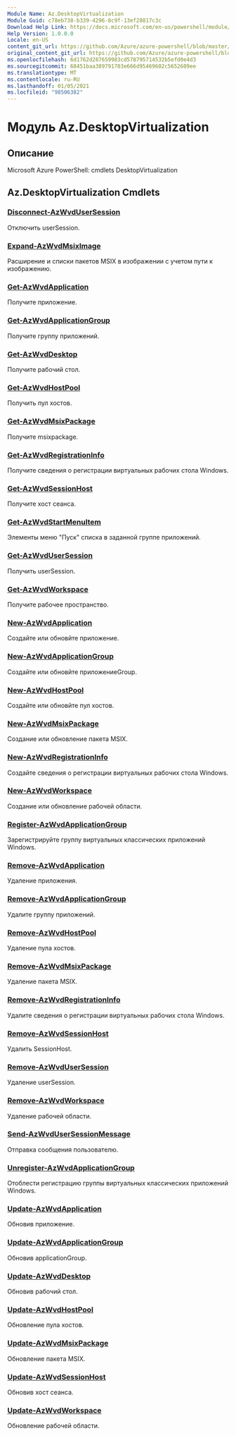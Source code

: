 ```yaml
---
Module Name: Az.DesktopVirtualization
Module Guid: c78eb738-b339-4296-8c9f-13ef28817c3c
Download Help Link: https://docs.microsoft.com/en-us/powershell/module/az.desktopvirtualization
Help Version: 1.0.0.0
Locale: en-US
content_git_url: https://github.com/Azure/azure-powershell/blob/master/src/DesktopVirtualization/help/Az.DesktopVirtualization.md
original_content_git_url: https://github.com/Azure/azure-powershell/blob/master/src/DesktopVirtualization/help/Az.DesktopVirtualization.md
ms.openlocfilehash: 6d1762d287659983cd578795714532b5efd0e4d3
ms.sourcegitcommit: 68451baa389791703e666d95469602c5652609ee
ms.translationtype: MT
ms.contentlocale: ru-RU
ms.lasthandoff: 01/05/2021
ms.locfileid: "98506382"
---
```

# Модуль Az.DesktopVirtualization
## Описание
Microsoft Azure PowerShell: cmdlets DesktopVirtualization

## Az.DesktopVirtualization Cmdlets
### [Disconnect-AzWvdUserSession](Disconnect-AzWvdUserSession.md)
Отключить userSession.

### [Expand-AzWvdMsixImage](Expand-AzWvdMsixImage.md)
Расширение и списки пакетов MSIX в изображении с учетом пути к изображению.

### [Get-AzWvdApplication](Get-AzWvdApplication.md)
Получите приложение.

### [Get-AzWvdApplicationGroup](Get-AzWvdApplicationGroup.md)
Получите группу приложений.

### [Get-AzWvdDesktop](Get-AzWvdDesktop.md)
Получите рабочий стол.

### [Get-AzWvdHostPool](Get-AzWvdHostPool.md)
Получить пул хостов.

### [Get-AzWvdMsixPackage](Get-AzWvdMsixPackage.md)
Получите msixpackage.

### [Get-AzWvdRegistrationInfo](Get-AzWvdRegistrationInfo.md)
Получите сведения о регистрации виртуальных рабочих стола Windows.

### [Get-AzWvdSessionHost](Get-AzWvdSessionHost.md)
Получите хост сеанса.

### [Get-AzWvdStartMenuItem](Get-AzWvdStartMenuItem.md)
Элементы меню "Пуск" списка в заданной группе приложений.

### [Get-AzWvdUserSession](Get-AzWvdUserSession.md)
Получить userSession.

### [Get-AzWvdWorkspace](Get-AzWvdWorkspace.md)
Получите рабочее пространство.

### [New-AzWvdApplication](New-AzWvdApplication.md)
Создайте или обновйте приложение.

### [New-AzWvdApplicationGroup](New-AzWvdApplicationGroup.md)
Создайте или обновйте приложениеGroup.

### [New-AzWvdHostPool](New-AzWvdHostPool.md)
Создайте или обновйте пул хостов.

### [New-AzWvdMsixPackage](New-AzWvdMsixPackage.md)
Создание или обновление пакета MSIX.

### [New-AzWvdRegistrationInfo](New-AzWvdRegistrationInfo.md)
Создайте сведения о регистрации виртуальных рабочих стола Windows.

### [New-AzWvdWorkspace](New-AzWvdWorkspace.md)
Создание или обновление рабочей области.

### [Register-AzWvdApplicationGroup](Register-AzWvdApplicationGroup.md)
Зарегистрируйте группу виртуальных классических приложений Windows.

### [Remove-AzWvdApplication](Remove-AzWvdApplication.md)
Удаление приложения.

### [Remove-AzWvdApplicationGroup](Remove-AzWvdApplicationGroup.md)
Удалите группу приложений.

### [Remove-AzWvdHostPool](Remove-AzWvdHostPool.md)
Удаление пула хостов.

### [Remove-AzWvdMsixPackage](Remove-AzWvdMsixPackage.md)
Удаление пакета MSIX.

### [Remove-AzWvdRegistrationInfo](Remove-AzWvdRegistrationInfo.md)
Удалите сведения о регистрации виртуальных рабочих стола Windows.

### [Remove-AzWvdSessionHost](Remove-AzWvdSessionHost.md)
Удалить SessionHost.

### [Remove-AzWvdUserSession](Remove-AzWvdUserSession.md)
Удаление userSession.

### [Remove-AzWvdWorkspace](Remove-AzWvdWorkspace.md)
Удаление рабочей области.

### [Send-AzWvdUserSessionMessage](Send-AzWvdUserSessionMessage.md)
Отправка сообщения пользователю.

### [Unregister-AzWvdApplicationGroup](Unregister-AzWvdApplicationGroup.md)
Отоблести регистрацию группы виртуальных классических приложений Windows.

### [Update-AzWvdApplication](Update-AzWvdApplication.md)
Обновив приложение.

### [Update-AzWvdApplicationGroup](Update-AzWvdApplicationGroup.md)
Обновив applicationGroup.

### [Update-AzWvdDesktop](Update-AzWvdDesktop.md)
Обновив рабочий стол.

### [Update-AzWvdHostPool](Update-AzWvdHostPool.md)
Обновление пула хостов.

### [Update-AzWvdMsixPackage](Update-AzWvdMsixPackage.md)
Обновление пакета MSIX.

### [Update-AzWvdSessionHost](Update-AzWvdSessionHost.md)
Обновив хост сеанса.

### [Update-AzWvdWorkspace](Update-AzWvdWorkspace.md)
Обновление рабочей области.

